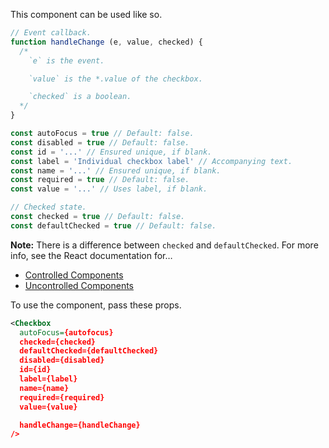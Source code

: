 This component can be used like so.

```js
// Event callback.
function handleChange (e, value, checked) {
  /*
    `e` is the event.

    `value` is the *.value of the checkbox.

    `checked` is a boolean.
  */
}

const autoFocus = true // Default: false.
const disabled = true // Default: false.
const id = '...' // Ensured unique, if blank.
const label = 'Individual checkbox label' // Accompanying text.
const name = '...' // Ensured unique, if blank.
const required = true // Default: false.
const value = '...' // Uses label, if blank.

// Checked state.
const checked = true // Default: false.
const defaultChecked = true // Default: false.
```

**Note:** There is a difference between `checked` and `defaultChecked`. For more info, see the React documentation for…

* [Controlled Components](https://facebook.github.io/react/docs/forms.html#controlled-components)
* [Uncontrolled Components](https://facebook.github.io/react/docs/forms.html#uncontrolled-components)

To use the component, pass these props.

```xml
<Checkbox
  autoFocus={autofocus}
  checked={checked}
  defaultChecked={defaultChecked}
  disabled={disabled}
  id={id}
  label={label}
  name={name}
  required={required}
  value={value}

  handleChange={handleChange}
/>
```